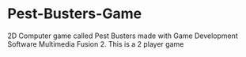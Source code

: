 # Pest-Busters-Game
2D Computer game called Pest Busters made with Game Development Software Multimedia Fusion 2. This is a 2 player game
